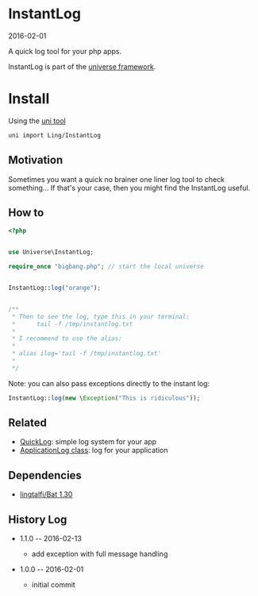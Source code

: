 InstantLog
==============
2016-02-01




A quick log tool for your php apps.



InstantLog is part of the [universe framework](https://github.com/karayabin/universe-snapshot).


Install
=============


Using the [uni tool](https://github.com/lingtalfi/universe-naive-importer)
```bash
uni import Ling/InstantLog
```





Motivation
-------------

Sometimes you want a quick no brainer one liner log tool to check something...
If that's your case, then you might find the InstantLog useful.


How to
------------

```php
<?php


use Universe\InstantLog;

require_once "bigbang.php"; // start the local universe


InstantLog::log("orange");


/**
 * Then to see the log, type this in your terminal:
 *      tail -f /tmp/instantlog.txt
 * 
 * I recommend to use the alias:
 * 
 * alias ilog='tail -f /tmp/instantlog.txt'
 * 
 */
```


Note: you can also pass exceptions directly to the instant log:


```php
InstantLog::log(new \Exception("This is ridiculous"));
```




Related
------------

- [QuickLog](https://github.com/lingtalfi/QuickLog): simple log system for your app
- [ApplicationLog class](https://github.com/lingtalfi/ApplicationLog): log for your application



Dependencies
------------------

- [lingtalfi/Bat 1.30](https://github.com/lingtalfi/Bat)



History Log
------------------
    
- 1.1.0 -- 2016-02-13

    - add exception with full message handling
    
- 1.0.0 -- 2016-02-01

    - initial commit
    
    
